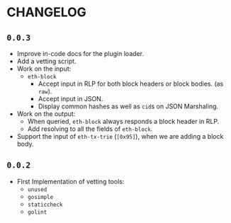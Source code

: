 # CHANGELOG

## `0.0.3`

* Improve in-code docs for the plugin loader.
* Add a vetting script.
* Work on the input:
  * `eth-block`
    * Accept input in RLP for both block headers or block bodies. (as `raw`).
    * Accept input in JSON.
    * Display common hashes as well as `cid`s on JSON Marshaling.
* Work on the output:
  * When queried, `eth-block` always responds a block header in RLP.
  * Add resolving to all the fields of `eth-block`.
* Support the input of `eth-tx-trie` (`[0x95]`), when we are adding a block body.

## `0.0.2`

* First Implementation of vetting tools:
  * `unused`
  * `gosimple`
  * `staticcheck`
  * `golint`
